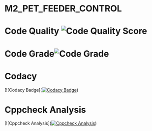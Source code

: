 # M2_PET_FEEDER_CONTROL
# Code Quality ![Code Quality Score]()
# Code Grade![Code Grade]()
# Codacy 
[![Codacy Badge]([![Codacy Badge](https://app.codacy.com/project/badge/Grade/49bdb6cf498f4419b789ac681d2157e8)](https://www.codacy.com/gh/Gayathri-karthikeyan/M2_PET_FEEDER_CONTROL/dashboard?utm_source=github.com&amp;utm_medium=referral&amp;utm_content=Gayathri-karthikeyan/M2_PET_FEEDER_CONTROL&amp;utm_campaign=Badge_Grade))
# Cppcheck Analysis
[![Cppcheck Analysis]([![Cppcheck Analysis](https://github.com/Gayathri-karthikeyan/M2_PET_FEEDER_CONTROL/actions/workflows/cppcheck.yml/badge.svg)](https://github.com/Gayathri-karthikeyan/M2_PET_FEEDER_CONTROL/actions/workflows/cppcheck.yml))
